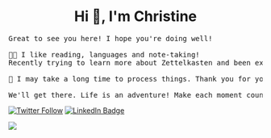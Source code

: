 <h1 align=center>Hi 👋, I'm Christine</h1>

<pre>
Great to see you here! I hope you're doing well!

👩‍💻 I like reading, languages and note-taking! 
Recently trying to learn more about Zettelkasten and been exploring Obsidian.

🐢 I may take a long time to process things. Thank you for your patience 😊

We'll get there. Life is an adventure! Make each moment count. 🚀 🌌
</pre>

[![Twitter Follow](https://img.shields.io/twitter/follow/iamsywid?color=967aa1&logo=twitter&style=flat&logoColor=white)][twitter]
[![LinkedIn Badge](https://img.shields.io/badge/LinkedIn-Profile-informational?style=flat&logo=linkedin&logoColor=white&color=967aa1)][linkedin]

<img src="https://media.giphy.com/media/L1R1tvI9svkIWwpVYr/giphy.gif"></a>

[linkedin]: https://www.linkedin.com/in/christinebalanaa/
[twitter]: https://twitter.com/iamsywid
